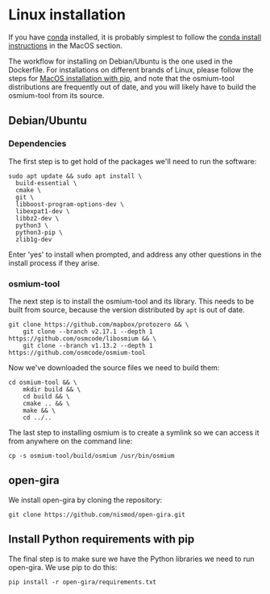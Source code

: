 # Linux installation

If you have [conda](https://docs.conda.io/en/latest/) installed, it is probably
simplest to follow the [conda install instructions](mac.md#conda) in the MacOS section.

The workflow for installing on Debian/Ubuntu is the one used in the Dockerfile.
For installations on different brands of Linux, please follow the steps for
[MacOS installation with pip](mac.md#pip), and note that the osmium-tool
distributions are frequently out of date, and you will likely have to
build the osmium-tool from its source.

## Debian/Ubuntu

### Dependencies

The first step is to get hold of the packages we'll need to run the software:

```shell
sudo apt update && sudo apt install \
  build-essential \
  cmake \
  git \
  libboost-program-options-dev \
  libexpat1-dev \
  libbz2-dev \
  python3 \
  python3-pip \
  zlib1g-dev
```

Enter 'yes' to install when prompted, and address any other questions in the install process if they arise.

### osmium-tool

The next step is to install the osmium-tool and its library.
This needs to be built from source, because the version distributed by `apt` is out of date.

```shell
git clone https://github.com/mapbox/protozero && \
    git clone --branch v2.17.1 --depth 1 https://github.com/osmcode/libosmium && \
    git clone --branch v1.13.2 --depth 1 https://github.com/osmcode/osmium-tool
```

Now we've downloaded the source files we need to build them:

```shell
cd osmium-tool && \
    mkdir build && \
    cd build && \
    cmake .. && \
    make && \
    cd ../..
```

The last step to installing osmium is to create a symlink so we can access it from anywhere on the command line:

```shell
cp -s osmium-tool/build/osmium /usr/bin/osmium
```

## open-gira

We install open-gira by cloning the repository:

```shell
git clone https://github.com/nismod/open-gira.git
```

## Install Python requirements with pip

The final step is to make sure we have the Python libraries we need to run open-gira. 
We use pip to do this:

```shell
pip install -r open-gira/requirements.txt
```